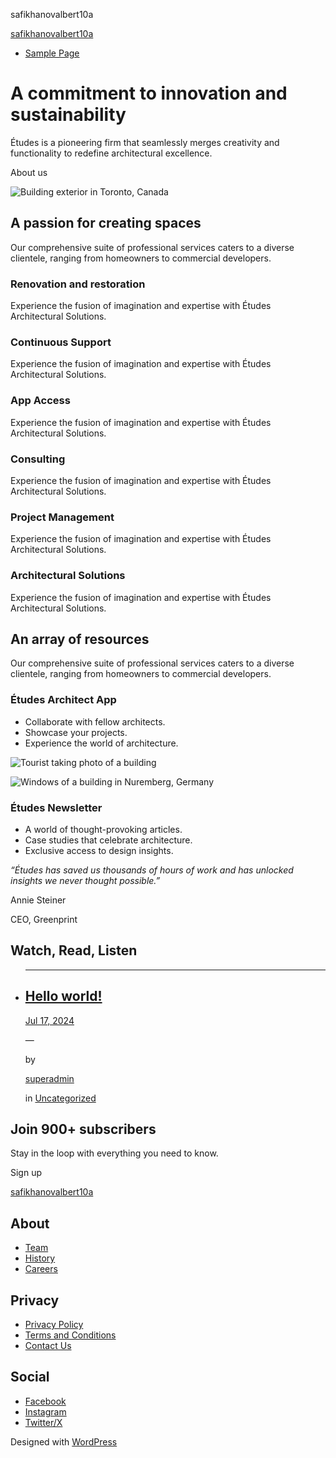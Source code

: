 safikhanovalbert10a



[safikhanovalbert10a](http://safikhanov-albert.agency)

+ [Sample Page](http://safikhanov-albert.agency/?page_id=2)



A commitment to innovation and sustainability
=============================================

Études is a pioneering firm that seamlessly merges creativity and functionality to redefine architectural excellence.

About us

![Building exterior in Toronto, Canada](http://safikhanov-albert.agency/wp-content/themes/twentytwentyfour/assets/images/building-exterior.webp)

A passion for creating spaces
-----------------------------

Our comprehensive suite of professional services caters to a diverse clientele, ranging from homeowners to commercial developers.

### Renovation and restoration

Experience the fusion of imagination and expertise with Études Architectural Solutions.

### Continuous Support

Experience the fusion of imagination and expertise with Études Architectural Solutions.

### App Access

Experience the fusion of imagination and expertise with Études Architectural Solutions.

### Consulting

Experience the fusion of imagination and expertise with Études Architectural Solutions.

### Project Management

Experience the fusion of imagination and expertise with Études Architectural Solutions.

### Architectural Solutions

Experience the fusion of imagination and expertise with Études Architectural Solutions.

An array of resources
---------------------

Our comprehensive suite of professional services caters to a diverse clientele, ranging from homeowners to commercial developers.

### Études Architect App

* Collaborate with fellow architects.
* Showcase your projects.
* Experience the world of architecture.

![Tourist taking photo of a building](http://safikhanov-albert.agency/wp-content/themes/twentytwentyfour/assets/images/tourist-and-building.webp)

![Windows of a building in Nuremberg, Germany](http://safikhanov-albert.agency/wp-content/themes/twentytwentyfour/assets/images/windows.webp)

### Études Newsletter

* A world of thought-provoking articles.
* Case studies that celebrate architecture.
* Exclusive access to design insights.

*“Études has saved us thousands of hours of work and has unlocked insights we never thought possible.”*

Annie Steiner

CEO, Greenprint

Watch, Read, Listen
-------------------

* ---

  [Hello world!](http://safikhanov-albert.agency/?p=1)
  ----------------------------------------------------

  [Jul 17, 2024](http://safikhanov-albert.agency/?p=1)

  —

  by

  [superadmin](http://safikhanov-albert.agency/?author=1)

  in [Uncategorized](http://safikhanov-albert.agency/?cat=1)

Join 900+ subscribers
---------------------

Stay in the loop with everything you need to know.

Sign up



[safikhanovalbert10a](http://safikhanov-albert.agency)

About
-----

* [Team](#)
* [History](#)
* [Careers](#)

Privacy
-------

* [Privacy Policy](#)
* [Terms and Conditions](#)
* [Contact Us](#)

Social
------

* [Facebook](#)
* [Instagram](#)
* [Twitter/X](#)

Designed with [WordPress](https://wordpress.org)